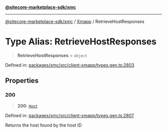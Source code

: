 [**@sitecore-marketplace-sdk/xmc**](../../../../README.md)

***

[@sitecore-marketplace-sdk/xmc](../../../../README.md) / [Xmapp](../README.md) / RetrieveHostResponses

# Type Alias: RetrieveHostResponses

> **RetrieveHostResponses** = `object`

Defined in: [packages/xmc/src/client-xmapp/types.gen.ts:2803](https://github.com/Sitecore/marketplace-sdk/blob/047115917e8843232ba2a4ba284b67585698b1c5/packages/xmc/src/client-xmapp/types.gen.ts#L2803)

## Properties

### 200

> **200**: [`Host`](Host.md)

Defined in: [packages/xmc/src/client-xmapp/types.gen.ts:2807](https://github.com/Sitecore/marketplace-sdk/blob/047115917e8843232ba2a4ba284b67585698b1c5/packages/xmc/src/client-xmapp/types.gen.ts#L2807)

Returns the host found by the host ID

